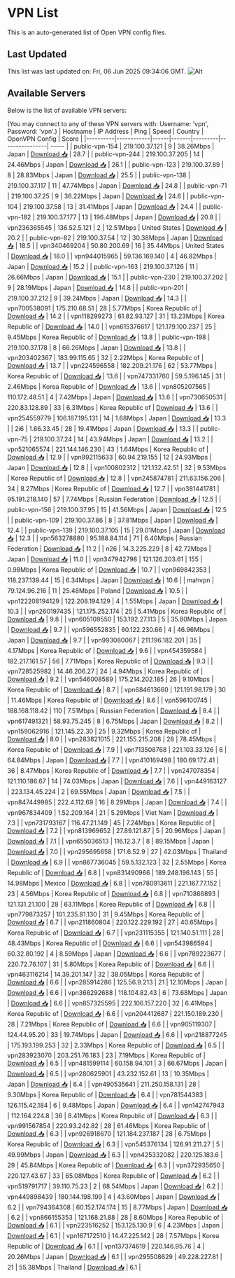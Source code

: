 # VPN List

This is an auto-generated list of Open VPN config files.

## Last Updated

This list was last updated on: Fri, 06 Jun 2025 09:34:06 GMT.
![Alt](https://repobeats.axiom.co/api/embed/186b98318ef1479477931607c1ad7d823f12451f.svg "Repobeats analytics image")

## Available Servers

Below is the list of available VPN servers:

(You may connect to any of these VPN servers with: Username: 'vpn', Password: 'vpn'.)
| Hostname | IP Address | Ping | Speed | Country | OpenVPN Config | Score |
|----------|------------|------|-------|---------|----------------| ----- |
| public-vpn-154 | 219.100.37.121 | 9 | 38.26Mbps | Japan | [Download 📥](./configs/server_0_JP.ovpn) | 28.7 |
| public-vpn-244 | 219.100.37.205 | 14 | 24.46Mbps | Japan | [Download 📥](./configs/server_1_JP.ovpn) | 26.1 |
| public-vpn-123 | 219.100.37.89 | 8 | 28.83Mbps | Japan | [Download 📥](./configs/server_2_JP.ovpn) | 25.5 |
| public-vpn-138 | 219.100.37.117 | 11 | 47.74Mbps | Japan | [Download 📥](./configs/server_3_JP.ovpn) | 24.8 |
| public-vpn-71 | 219.100.37.25 | 9 | 36.22Mbps | Japan | [Download 📥](./configs/server_4_JP.ovpn) | 24.6 |
| public-vpn-104 | 219.100.37.58 | 13 | 31.41Mbps | Japan | [Download 📥](./configs/server_5_JP.ovpn) | 24.4 |
| public-vpn-182 | 219.100.37.177 | 13 | 196.48Mbps | Japan | [Download 📥](./configs/server_6_JP.ovpn) | 20.8 |
| vpn236365545 | 136.52.5.121 | 2 | 12.51Mbps | United States | [Download 📥](./configs/server_7_US.ovpn) | 20.2 |
| public-vpn-82 | 219.100.37.54 | 12 | 30.38Mbps | Japan | [Download 📥](./configs/server_8_JP.ovpn) | 18.5 |
| vpn340469204 | 50.80.200.69 | 16 | 35.44Mbps | United States | [Download 📥](./configs/server_9_US.ovpn) | 18.0 |
| vpn944015965 | 59.136.169.140 | 4 | 46.82Mbps | Japan | [Download 📥](./configs/server_10_JP.ovpn) | 15.2 |
| public-vpn-163 | 219.100.37.126 | 11 | 26.66Mbps | Japan | [Download 📥](./configs/server_11_JP.ovpn) | 15.1 |
| public-vpn-230 | 219.100.37.202 | 9 | 28.19Mbps | Japan | [Download 📥](./configs/server_12_JP.ovpn) | 14.8 |
| public-vpn-201 | 219.100.37.212 | 9 | 39.24Mbps | Japan | [Download 📥](./configs/server_13_JP.ovpn) | 14.3 |
| vpn700538091 | 175.210.68.51 | 28 | 5.77Mbps | Korea Republic of | [Download 📥](./configs/server_14_KR.ovpn) | 14.2 |
| vpn118299273 | 61.82.93.127 | 31 | 13.23Mbps | Korea Republic of | [Download 📥](./configs/server_15_KR.ovpn) | 14.0 |
| vpn615376617 | 121.179.100.237 | 25 | 9.45Mbps | Korea Republic of | [Download 📥](./configs/server_16_KR.ovpn) | 13.8 |
| public-vpn-198 | 219.100.37.178 | 8 | 66.26Mbps | Japan | [Download 📥](./configs/server_17_JP.ovpn) | 13.8 |
| vpn203402367 | 183.99.115.65 | 32 | 2.22Mbps | Korea Republic of | [Download 📥](./configs/server_18_KR.ovpn) | 13.7 |
| vpn224596558 | 182.209.21.176 | 62 | 53.77Mbps | Korea Republic of | [Download 📥](./configs/server_19_KR.ovpn) | 13.6 |
| vpn747331760 | 59.5.196.145 | 31 | 2.46Mbps | Korea Republic of | [Download 📥](./configs/server_20_KR.ovpn) | 13.6 |
| vpn805207565 | 110.172.48.51 | 4 | 7.42Mbps | Japan | [Download 📥](./configs/server_21_JP.ovpn) | 13.6 |
| vpn730650531 | 220.83.128.89 | 33 | 6.31Mbps | Korea Republic of | [Download 📥](./configs/server_22_KR.ovpn) | 13.6 |
| vpn254559779 | 106.167.195.131 | 14 | 1.68Mbps | Japan | [Download 📥](./configs/server_23_JP.ovpn) | 13.3 |
| 2i6 | 1.66.33.45 | 28 | 19.41Mbps | Japan | [Download 📥](./configs/server_24_JP.ovpn) | 13.3 |
| public-vpn-75 | 219.100.37.24 | 14 | 43.94Mbps | Japan | [Download 📥](./configs/server_25_JP.ovpn) | 13.2 |
| vpn521065574 | 221.144.146.230 | 43 | 1.64Mbps | Korea Republic of | [Download 📥](./configs/server_26_KR.ovpn) | 12.9 |
| vpn992115633 | 60.94.219.155 | 12 | 24.93Mbps | Japan | [Download 📥](./configs/server_27_JP.ovpn) | 12.8 |
| vpn100802312 | 121.132.42.51 | 32 | 9.53Mbps | Korea Republic of | [Download 📥](./configs/server_28_KR.ovpn) | 12.8 |
| vpn245874781 | 211.63.156.206 | 34 | 8.27Mbps | Korea Republic of | [Download 📥](./configs/server_29_KR.ovpn) | 12.7 |
| vpn381441781 | 95.191.218.140 | 57 | 7.74Mbps | Russian Federation | [Download 📥](./configs/server_30_RU.ovpn) | 12.5 |
| public-vpn-156 | 219.100.37.95 | 15 | 41.56Mbps | Japan | [Download 📥](./configs/server_31_JP.ovpn) | 12.5 |
| public-vpn-109 | 219.100.37.86 | 8 | 37.81Mbps | Japan | [Download 📥](./configs/server_32_JP.ovpn) | 12.4 |
| public-vpn-139 | 219.100.37.105 | 15 | 29.01Mbps | Japan | [Download 📥](./configs/server_33_JP.ovpn) | 12.3 |
| vpn563278880 | 95.188.84.114 | 71 | 6.40Mbps | Russian Federation | [Download 📥](./configs/server_34_RU.ovpn) | 11.2 |
| n26 | 14.3.225.229 | 8 | 42.72Mbps | Japan | [Download 📥](./configs/server_35_JP.ovpn) | 11.0 |
| vpn347942798 | 121.126.203.61 | 155 | 0.98Mbps | Korea Republic of | [Download 📥](./configs/server_36_KR.ovpn) | 10.7 |
| vpn969842353 | 118.237.139.44 | 15 | 6.34Mbps | Japan | [Download 📥](./configs/server_37_JP.ovpn) | 10.6 |
| mahvpn | 79.124.96.216 | 11 | 25.48Mbps | Poland | [Download 📥](./configs/server_38_PL.ovpn) | 10.5 |
| vpn122208194129 | 122.208.194.129 | 4 | 1.55Mbps | Japan | [Download 📥](./configs/server_39_JP.ovpn) | 10.3 |
| vpn260197435 | 121.175.252.174 | 25 | 5.41Mbps | Korea Republic of | [Download 📥](./configs/server_40_KR.ovpn) | 9.8 |
| vpn605109550 | 153.192.27.113 | 5 | 35.80Mbps | Japan | [Download 📥](./configs/server_41_JP.ovpn) | 9.7 |
| vpn596552835 | 60.122.230.66 | 4 | 46.96Mbps | Japan | [Download 📥](./configs/server_42_JP.ovpn) | 9.7 |
| vpn993080067 | 211.196.182.201 | 35 | 4.17Mbps | Korea Republic of | [Download 📥](./configs/server_43_KR.ovpn) | 9.6 |
| vpn454359584 | 182.217.161.57 | 56 | 7.71Mbps | Korea Republic of | [Download 📥](./configs/server_44_KR.ovpn) | 9.3 |
| vpn728525982 | 14.46.206.27 | 24 | 4.94Mbps | Korea Republic of | [Download 📥](./configs/server_45_KR.ovpn) | 9.2 |
| vpn546008589 | 175.214.202.185 | 26 | 9.10Mbps | Korea Republic of | [Download 📥](./configs/server_46_KR.ovpn) | 8.7 |
| vpn684613660 | 121.191.98.179 | 30 | 11.46Mbps | Korea Republic of | [Download 📥](./configs/server_47_KR.ovpn) | 8.6 |
| vpn596100745 | 188.168.118.42 | 110 | 7.51Mbps | Russian Federation | [Download 📥](./configs/server_48_RU.ovpn) | 8.4 |
| vpn617491321 | 58.93.75.245 | 8 | 6.75Mbps | Japan | [Download 📥](./configs/server_49_JP.ovpn) | 8.2 |
| vpn159062916 | 121.145.22.30 | 25 | 9.32Mbps | Korea Republic of | [Download 📥](./configs/server_50_KR.ovpn) | 8.0 |
| vpn283821015 | 221.155.215.208 | 28 | 78.45Mbps | Korea Republic of | [Download 📥](./configs/server_51_KR.ovpn) | 7.9 |
| vpn713508768 | 221.103.33.126 | 6 | 64.84Mbps | Japan | [Download 📥](./configs/server_52_JP.ovpn) | 7.7 |
| vpn410169498 | 180.69.172.41 | 36 | 8.47Mbps | Korea Republic of | [Download 📥](./configs/server_53_KR.ovpn) | 7.7 |
| vpn247078354 | 121.110.186.67 | 14 | 74.03Mbps | Japan | [Download 📥](./configs/server_54_JP.ovpn) | 7.6 |
| vpn449163127 | 223.134.45.224 | 2 | 69.55Mbps | Japan | [Download 📥](./configs/server_55_JP.ovpn) | 7.5 |
| vpn847449985 | 222.4.112.69 | 16 | 8.29Mbps | Japan | [Download 📥](./configs/server_56_JP.ovpn) | 7.4 |
| vpn967834409 | 1.52.209.164 | 21 | 5.29Mbps | Viet Nam | [Download 📥](./configs/server_57_VN.ovpn) | 7.3 |
| vpn731793167 | 116.47.21.149 | 45 | 7.24Mbps | Korea Republic of | [Download 📥](./configs/server_58_KR.ovpn) | 7.2 |
| vpn813969652 | 27.89.121.87 | 5 | 20.96Mbps | Japan | [Download 📥](./configs/server_59_JP.ovpn) | 7.1 |
| vpn655036513 | 116.12.3.7 | 8 | 89.15Mbps | Japan | [Download 📥](./configs/server_60_JP.ovpn) | 7.0 |
| vpn295695658 | 171.6.52.9 | 27 | 42.03Mbps | Thailand | [Download 📥](./configs/server_61_TH.ovpn) | 6.9 |
| vpn867736045 | 59.5.132.123 | 32 | 2.55Mbps | Korea Republic of | [Download 📥](./configs/server_62_KR.ovpn) | 6.8 |
| vpn831490966 | 189.248.196.143 | 55 | 14.98Mbps | Mexico | [Download 📥](./configs/server_63_MX.ovpn) | 6.8 |
| vpn780913611 | 221.167.77.152 | 23 | 4.56Mbps | Korea Republic of | [Download 📥](./configs/server_64_KR.ovpn) | 6.8 |
| vpn710866893 | 121.131.21.100 | 28 | 63.11Mbps | Korea Republic of | [Download 📥](./configs/server_65_KR.ovpn) | 6.8 |
| vpn779873257 | 101.235.81.130 | 31 | 9.45Mbps | Korea Republic of | [Download 📥](./configs/server_66_KR.ovpn) | 6.7 |
| vpn211860804 | 220.122.229.192 | 27 | 40.65Mbps | Korea Republic of | [Download 📥](./configs/server_67_KR.ovpn) | 6.7 |
| vpn231115355 | 121.140.51.111 | 28 | 48.43Mbps | Korea Republic of | [Download 📥](./configs/server_68_KR.ovpn) | 6.6 |
| vpn543986594 | 60.32.80.192 | 4 | 8.59Mbps | Japan | [Download 📥](./configs/server_69_JP.ovpn) | 6.6 |
| vpn789223677 | 220.72.76.107 | 31 | 5.80Mbps | Korea Republic of | [Download 📥](./configs/server_70_KR.ovpn) | 6.6 |
| vpn463116214 | 14.39.201.147 | 32 | 38.05Mbps | Korea Republic of | [Download 📥](./configs/server_71_KR.ovpn) | 6.6 |
| vpn285914286 | 125.56.9.213 | 21 | 12.10Mbps | Japan | [Download 📥](./configs/server_72_JP.ovpn) | 6.6 |
| vpn366292688 | 118.104.82.43 | 6 | 73.68Mbps | Japan | [Download 📥](./configs/server_73_JP.ovpn) | 6.6 |
| vpn857325595 | 222.106.157.220 | 32 | 6.41Mbps | Korea Republic of | [Download 📥](./configs/server_74_KR.ovpn) | 6.6 |
| vpn204412687 | 221.150.189.230 | 28 | 7.21Mbps | Korea Republic of | [Download 📥](./configs/server_75_KR.ovpn) | 6.6 |
| vpn905119307 | 124.44.95.20 | 33 | 19.74Mbps | Japan | [Download 📥](./configs/server_76_JP.ovpn) | 6.6 |
| vpn218877245 | 175.193.199.253 | 32 | 2.33Mbps | Korea Republic of | [Download 📥](./configs/server_77_KR.ovpn) | 6.5 |
| vpn283923070 | 203.251.76.183 | 23 | 7.19Mbps | Korea Republic of | [Download 📥](./configs/server_78_KR.ovpn) | 6.5 |
| vpn481599114 | 60.158.94.101 | 3 | 66.67Mbps | Japan | [Download 📥](./configs/server_79_JP.ovpn) | 6.5 |
| vpn280625901 | 43.232.152.61 | 13 | 10.35Mbps | Japan | [Download 📥](./configs/server_80_JP.ovpn) | 6.4 |
| vpn490535641 | 211.250.158.131 | 28 | 9.30Mbps | Korea Republic of | [Download 📥](./configs/server_81_KR.ovpn) | 6.4 |
| vpn781544383 | 126.115.42.184 | 6 | 9.48Mbps | Japan | [Download 📥](./configs/server_82_JP.ovpn) | 6.4 |
| vpn142747943 | 112.164.224.8 | 36 | 8.41Mbps | Korea Republic of | [Download 📥](./configs/server_83_KR.ovpn) | 6.3 |
| vpn991567854 | 220.93.242.82 | 28 | 61.46Mbps | Korea Republic of | [Download 📥](./configs/server_84_KR.ovpn) | 6.3 |
| vpn926918670 | 121.184.237.187 | 28 | 6.75Mbps | Korea Republic of | [Download 📥](./configs/server_85_KR.ovpn) | 6.3 |
| vpn545376134 | 126.91.211.27 | 5 | 49.99Mbps | Japan | [Download 📥](./configs/server_86_JP.ovpn) | 6.3 |
| vpn425332082 | 220.125.183.6 | 29 | 45.84Mbps | Korea Republic of | [Download 📥](./configs/server_87_KR.ovpn) | 6.3 |
| vpn372935650 | 220.127.43.67 | 33 | 65.08Mbps | Korea Republic of | [Download 📥](./configs/server_88_KR.ovpn) | 6.2 |
| vpn519791717 | 39.110.75.23 | 2 | 68.54Mbps | Japan | [Download 📥](./configs/server_89_JP.ovpn) | 6.2 |
| vpn449898439 | 180.144.198.199 | 4 | 43.60Mbps | Japan | [Download 📥](./configs/server_90_JP.ovpn) | 6.2 |
| vpn794364308 | 60.152.174.174 | 15 | 8.77Mbps | Japan | [Download 📥](./configs/server_91_JP.ovpn) | 6.2 |
| vpn866155353 | 121.168.21.88 | 28 | 8.60Mbps | Korea Republic of | [Download 📥](./configs/server_92_KR.ovpn) | 6.1 |
| vpn223516252 | 153.125.130.9 | 6 | 4.23Mbps | Japan | [Download 📥](./configs/server_93_JP.ovpn) | 6.1 |
| vpn167172510 | 14.47.225.142 | 28 | 7.57Mbps | Korea Republic of | [Download 📥](./configs/server_94_KR.ovpn) | 6.1 |
| vpn137374619 | 220.146.95.76 | 4 | 20.26Mbps | Japan | [Download 📥](./configs/server_95_JP.ovpn) | 6.1 |
| vpn295508629 | 49.228.227.81 | 21 | 55.38Mbps | Thailand | [Download 📥](./configs/server_96_TH.ovpn) | 6.1 |
